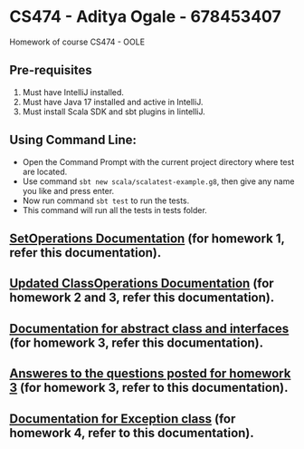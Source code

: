 # CS474 - Aditya Ogale - 678453407
Homework of course CS474 - OOLE

## Pre-requisites
1. Must have IntelliJ installed.
2. Must have Java 17 installed and active in IntelliJ.
3. Must install Scala SDK and sbt plugins in IintelliJ.

## Using Command Line:
  - Open the Command Prompt with the current project directory where test are located.
  - Use command ```sbt new scala/scalatest-example.g8```, then give any name you like and press enter.
  - Now run command ```sbt test``` to run the tests. 
  - This command will run all the tests in tests folder.

## [SetOperations Documentation](SetOperation.md) (for homework 1, refer this documentation).
## [Updated ClassOperations Documentation](ClassOperations.md) (for homework 2 and 3, refer this documentation).
## [Documentation for abstract class and interfaces](AbstractClassAndInterfaceOp.md) (for homework 3, refer this documentation).
## [Answeres to the questions posted for homework 3](Answers_to_the_questions_posted.md) (for homework 3, refer to this documentation).
## [Documentation for Exception class](ExceptionOperations.md) (for homework 4, refer to this documentation).
